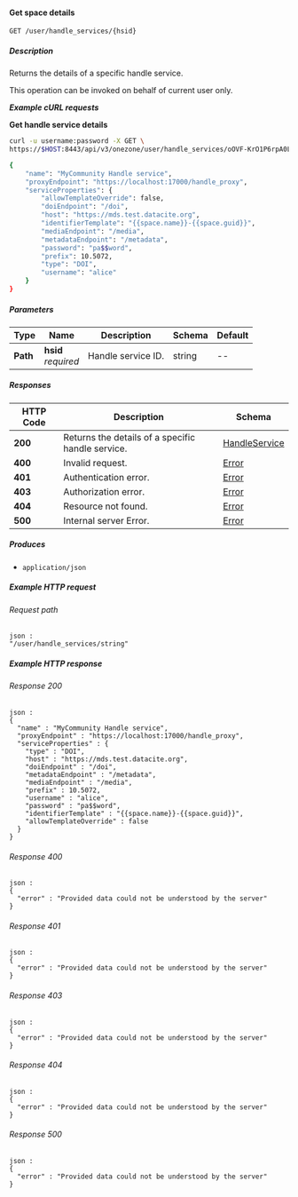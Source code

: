 
<a name="get_user_handle_service"></a>
#### Get space details
```
GET /user/handle_services/{hsid}
```


##### Description
Returns the details of a specific handle service.

This operation can be invoked on behalf of current user only.

***Example cURL requests***

**Get handle service details**
```bash
curl -u username:password -X GET \
https://$HOST:8443/api/v3/onezone/user/handle_services/oOVF-KrO1P6rpA0LFgNVI8NxuhxyQMUnrYzjAnKiyAY

{
    "name": "MyCommunity Handle service",
    "proxyEndpoint": "https://localhost:17000/handle_proxy",
    "serviceProperties": {
        "allowTemplateOverride": false,
        "doiEndpoint": "/doi",
        "host": "https://mds.test.datacite.org",
        "identifierTemplate": "{{space.name}}-{{space.guid}}",
        "mediaEndpoint": "/media",
        "metadataEndpoint": "/metadata",
        "password": "pa$$word",
        "prefix": 10.5072,
        "type": "DOI",
        "username": "alice"
    }
}
```


##### Parameters

|Type|Name|Description|Schema|Default|
|---|---|---|---|---|
|**Path**|**hsid**  <br>*required*|Handle service ID.|string|--|


##### Responses

|HTTP Code|Description|Schema|
|---|---|---|
|**200**|Returns the details of a specific handle service.|[HandleService](../definitions/HandleService.md#handleservice)|
|**400**|Invalid request.|[Error](../definitions/Error.md#error)|
|**401**|Authentication error.|[Error](../definitions/Error.md#error)|
|**403**|Authorization error.|[Error](../definitions/Error.md#error)|
|**404**|Resource not found.|[Error](../definitions/Error.md#error)|
|**500**|Internal server Error.|[Error](../definitions/Error.md#error)|


##### Produces

* `application/json`


##### Example HTTP request

###### Request path
```
json :
"/user/handle_services/string"
```


##### Example HTTP response

###### Response 200
```
json :
{
  "name" : "MyCommunity Handle service",
  "proxyEndpoint" : "https://localhost:17000/handle_proxy",
  "serviceProperties" : {
    "type" : "DOI",
    "host" : "https://mds.test.datacite.org",
    "doiEndpoint" : "/doi",
    "metadataEndpoint" : "/metadata",
    "mediaEndpoint" : "/media",
    "prefix" : 10.5072,
    "username" : "alice",
    "password" : "pa$$word",
    "identifierTemplate" : "{{space.name}}-{{space.guid}}",
    "allowTemplateOverride" : false
  }
}
```


###### Response 400
```
json :
{
  "error" : "Provided data could not be understood by the server"
}
```


###### Response 401
```
json :
{
  "error" : "Provided data could not be understood by the server"
}
```


###### Response 403
```
json :
{
  "error" : "Provided data could not be understood by the server"
}
```


###### Response 404
```
json :
{
  "error" : "Provided data could not be understood by the server"
}
```


###### Response 500
```
json :
{
  "error" : "Provided data could not be understood by the server"
}
```



